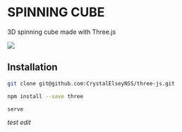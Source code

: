 # SPINNING CUBE

3D spinning cube made with Three.js

![](https://eventfinity-production-assets.s3.amazonaws.com/materials/986831/original/zoom_0.gif)


## Installation

```bash
git clone git@github.com:CrystalElseyNSS/three-js.git
```

```bash
npm install --save three
```

```bash
serve
```

*test edit*